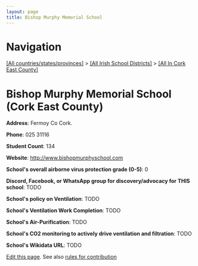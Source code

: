 ```yaml
---
layout: page
title: Bishop Murphy Memorial School
---
```

# Navigation

[[All countries/states/provinces]](../../..) > [[All Irish School Districts]](../..) > [[All In Cork East County]](..)

# Bishop Murphy Memorial School (Cork East County)

**Address**: Fermoy Co Cork.

**Phone**: 025 31116

**Student Count**: 134

**Website**: <http://www.bishopmurphyschool.com>

**School's overall airborne virus protection grade (0-5)**: 0

**Discord, Facebook, or WhatsApp group for discovery/advocacy for THIS school**: TODO

**School's policy on Ventilation**: TODO

**School's Ventilation Work Completion**: TODO

**School's Air-Purification**: TODO

**School's CO2 monitoring to actively drive ventilation and filtration**: TODO

**School's Wikidata URL**: TODO


[Edit this page](https://github.com/ventilate-schools/Ireland/edit/main/./Cork_East_County/Bishop_Murphy_Memorial_School.md). See also [rules for contribution](../../../contribution-rules/)